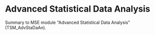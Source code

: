 # Advanced Statistical Data Analysis

Summary to MSE module "Advanced Statistical Data Analysis" (TSM_AdvStaDaAn).

